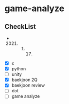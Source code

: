 # game-analyze

## CheckList
- 2021. 01. 17.
- [x] c
- [x] python
- [ ] unity
- [x] baekjoon 2Q
- [x] baekjoon review
- [ ] dot
- [ ] game analyze
